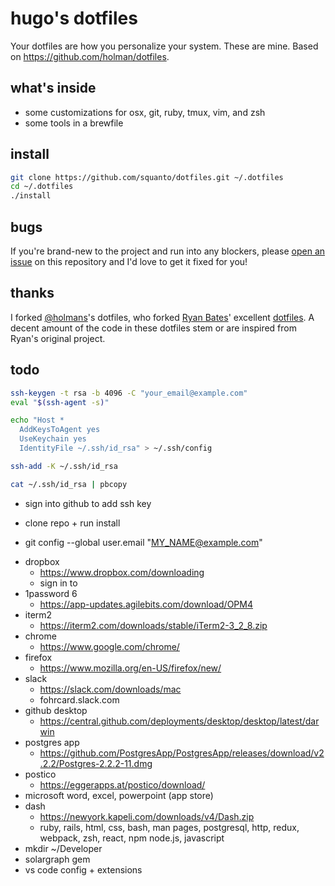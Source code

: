 # hugo's dotfiles

Your dotfiles are how you personalize your system. These are mine.
Based on https://github.com/holman/dotfiles.

## what's inside

- some customizations for osx, git, ruby, tmux, vim, and zsh
- some tools in a brewfile

## install

```sh
git clone https://github.com/squanto/dotfiles.git ~/.dotfiles
cd ~/.dotfiles
./install
```

## bugs

If you're brand-new to the project and run into any blockers, please
[open an issue](https://github.com/squanto/dotfiles/issues) on this repository
and I'd love to get it fixed for you!

## thanks

I forked [@holmans](https://github.com/holman)'s dotfiles, who forked [Ryan Bates](http://github.com/ryanb)' excellent
[dotfiles](http://github.com/ryanb/dotfiles). A decent amount of the code in these dotfiles stem or are
inspired from Ryan's original project.

## todo

```sh
ssh-keygen -t rsa -b 4096 -C "your_email@example.com"
eval "$(ssh-agent -s)"

echo "Host *
  AddKeysToAgent yes
  UseKeychain yes
  IdentityFile ~/.ssh/id_rsa" > ~/.ssh/config

ssh-add -K ~/.ssh/id_rsa

cat ~/.ssh/id_rsa | pbcopy
```

- sign into github to add ssh key

- clone repo + run install

- git config --global user.email "MY_NAME@example.com"

* dropbox
  - https://www.dropbox.com/downloading
  - sign in to
* 1password 6
  - https://app-updates.agilebits.com/download/OPM4
* iterm2
  - https://iterm2.com/downloads/stable/iTerm2-3_2_8.zip
* chrome
  - https://www.google.com/chrome/
* firefox
  - https://www.mozilla.org/en-US/firefox/new/
* slack
  - https://slack.com/downloads/mac
  - fohrcard.slack.com
* github desktop
  - https://central.github.com/deployments/desktop/desktop/latest/darwin
* postgres app
  - https://github.com/PostgresApp/PostgresApp/releases/download/v2.2.2/Postgres-2.2.2-11.dmg
* postico
  - https://eggerapps.at/postico/download/
* microsoft word, excel, powerpoint (app store)
* dash
  - https://newyork.kapeli.com/downloads/v4/Dash.zip
  - ruby, rails, html, css, bash, man pages, postgresql, http, redux, webpack, zsh, react, npm node.js, javascript
* mkdir ~/Developer
* solargraph gem
* vs code config + extensions
